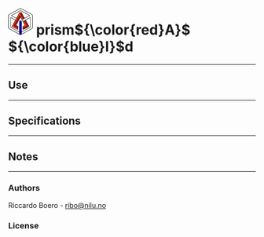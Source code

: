 # <img src="figures/prismAId_logo.png" alt="logo" width="50"/> prism${\color{red}A}$ ${\color{blue}I}$d 



* * *

## Use

* * *

## Specifications

* * *

## Notes

* * *

### Authors

Riccardo Boero - ribo@nilu.no

### License